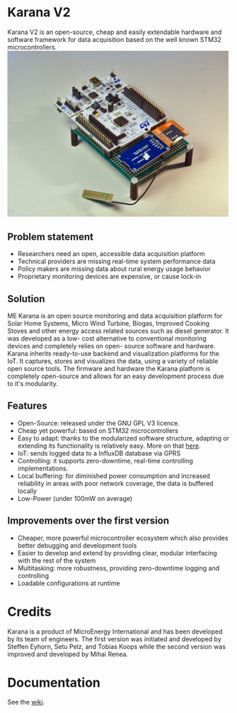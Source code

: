 # Karana V2
Karana V2 is an open-source, cheap and easily extendable hardware and software framework for data acquisition based on the well known STM32 microcontrollers.  
<img src="export_wiki.jpg" width="500">  

## Problem statement
* Researchers need an open, accessible data acquisition platform
* Technical providers are missing real-time system performance data
* Policy makers are missing data about rural energy usage behavior
* Proprietary monitoring devices are expensive, or cause lock-in

## Solution 

ME Karana is an open source monitoring and data acquisition platform for Solar
Home Systems, Micro Wind Turbine, Biogas, Improved Cooking Stoves and other
energy access related sources such as diesel generator. It was developed as a low-
cost alternative to conventional monitoring devices and completely relies on open-
source software and hardware. Karana inherits ready-to-use backend and visualization platforms for the IoT. It captures, stores and visualizes the data, using a
variety of reliable open source tools. The firmware and hardware the Karana platform is
completely open-source and allows for an easy development process due to it's modularity.

## Features
*  Open-Source: released under the GNU GPL V3 licence.
*  Cheap yet powerful: based on STM32 microcontrollers
*  Easy to adapt: thanks to the modularized software structure, adapting or extending its functionality is relatively easy. More on that [here](System-Architecture).
*  IoT: sends logged data to a InfluxDB database via GPRS
*  Controlling: it supports zero-downtime, real-time controlling implementations. 
*  Local buffering: for diminished power consumption and increased reliability in areas with poor network coverage, the data is buffered locally 
*  Low-Power (under 100mW on average)

## Improvements over the first version
*   Cheaper, more powerful microcontroller ecosystem which also provides better debugging and development tools 
*   Easier to develop and extend by providing clear, modular interfacing with the rest of the system
*   Multitasking: more robustness, providing zero-downtime logging and controlling 
*   Loadable configurations at runtime

# Credits 
Karana is a product of MicroEnergy International and has been developed by its team of engineers. The first version was initiated and developed by Steffen Eyhorn, Setu Pelz, and Tobias Koops while the second version was improved and developed by Mihai Renea.

# Documentation

See the [wiki](https://github.com/soldesign/Karana-V2/wiki).